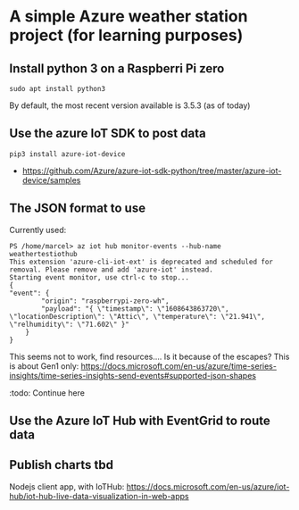# A simple Azure weather station project (for learning purposes)

## Install python 3 on a Raspberri Pi zero

    sudo apt install python3

By default, the most recent version available is 3.5.3 (as of today)

## Use the azure IoT SDK to post data

    pip3 install azure-iot-device


 - https://github.com/Azure/azure-iot-sdk-python/tree/master/azure-iot-device/samples
 
## The JSON format to use

Currently used: 

    PS /home/marcel> az iot hub monitor-events --hub-name weathertestiothub
    This extension 'azure-cli-iot-ext' is deprecated and scheduled for removal. Please remove and add 'azure-iot' instead.
    Starting event monitor, use ctrl-c to stop...
    {
    "event": {
            "origin": "raspberrypi-zero-wh",
            "payload": "{ \"timestamp\": \"1608643863720\", \"locationDescription\": \"Attic\", \"temperature\": \"21.941\", \"relhumidity\": \"71.602\" }"
        }
    }
    

This seems not to work, find resources....
Is it because of the escapes?
This is about Gen1 only: https://docs.microsoft.com/en-us/azure/time-series-insights/time-series-insights-send-events#supported-json-shapes

:todo: Continue here

## Use the Azure IoT Hub with EventGrid to route data

## Publish charts tbd

Nodejs client app, with IoTHub: https://docs.microsoft.com/en-us/azure/iot-hub/iot-hub-live-data-visualization-in-web-apps
